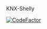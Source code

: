 KNX-Shelly

[![CodeFactor](https://www.codefactor.io/repository/github/croghostrider/knx-shelly/badge)](https://www.codefactor.io/repository/github/croghostrider/knx-shelly)


